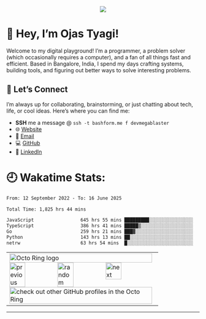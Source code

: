 <p align="center">
    <img src="https://visitcount.itsvg.in/api?id=MEGA-BLASTER2004&icon=5&color=0" />
</p>

# 🚀 Hey, I’m Ojas Tyagi!

Welcome to my digital playground! I’m a programmer, a problem solver (which occasionally requires a computer), and a fan of all things fast and efficient. Based in Bangalore, India, I spend my days crafting systems, building tools, and figuring out better ways to solve interesting problems.

## 🌌 Let’s Connect  

I’m always up for collaborating, brainstorming, or just chatting about tech, life, or cool ideas. Here’s where you can find me:  

- **SSH** me a message @ `ssh -t bashform.me f devmegablaster`
- 🌐 [Website](https://megablaster.dev)  
- 📧 [Email](mailto:ojas@megablaster.dev)  
- 💻 [GitHub](https://github.com/devmegablaster)  
- 🔗 [LinkedIn](https://www.linkedin.com/in/ojastyagi)  

# 🕘 Wakatime Stats:

<!--START_SECTION:waka-->

```txt
From: 12 September 2022 - To: 16 June 2025

Total Time: 1,825 hrs 44 mins

JavaScript                 645 hrs 55 mins █████████░░░░░░░░░░░░░░░░   35.38 %
TypeScript                 386 hrs 41 mins █████▒░░░░░░░░░░░░░░░░░░░   21.18 %
Go                         259 hrs 21 mins ███▓░░░░░░░░░░░░░░░░░░░░░   14.21 %
Python                     143 hrs 13 mins ██░░░░░░░░░░░░░░░░░░░░░░░   07.84 %
netrw                      63 hrs 54 mins  █░░░░░░░░░░░░░░░░░░░░░░░░   03.50 %
```

<!--END_SECTION:waka-->

<table align="center"><tbody><tr><td><a href="https://octo-ring.com/"><img src="https://octo-ring.com/static/img/widget/top.png" width="99%" alt="Octo Ring logo" align="top"></a><br><a href="https://octo-ring.com/p/devmegablaster/prev"><img src="https://octo-ring.com/static/img/widget/prev.png" width="33%" alt="previous" align="top" title="previous profile"></a><a href="https://octo-ring.com/p/devmegablaster/random"><img src="https://octo-ring.com/static/img/widget/random.png" width="33%" alt="random" align="top" title="random profile"></a><a href="https://octo-ring.com/p/devmegablaster/next"><img src="https://octo-ring.com/static/img/widget/next.png" width="33%" alt="next" align="top" title="next profile"></a><br><a href="https://octo-ring.com/"><img src="https://octo-ring.com/static/img/widget/bottom.png" width="99%" alt="check out other GitHub profiles in the Octo Ring" align="top"></a></td></tr></tbody></table>

---
